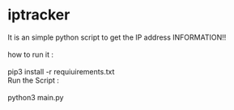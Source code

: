 # iptracker
It is an simple python script to get the IP address  INFORMATION!!<br>
<br>
how to run it :<br>
<br>
pip3 install -r requiuirements.txt
<br>
Run the Script :<br>
<br>
python3 main.py
<br>
